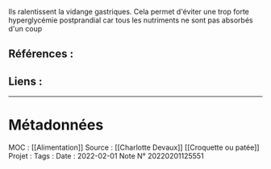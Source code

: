 Ils ralentissent la vidange gastriques. Cela permet d'éviter une trop forte hyperglycémie postprandial car tous les nutriments ne sont pas absorbés d'un coup

## Références :
>
 

## Liens :




***
# Métadonnées
MOC : [[Alimentation]] 
Source : [[Charlotte Devaux]] [[Croquette ou patée]]
Projet :
Tags : 
Date : 2022-02-01
Note N° 20220201125551
